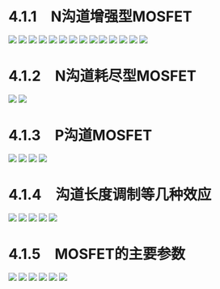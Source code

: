 # 4.1.1　N沟道增强型MOSFET
![](./images/4-1金属-氧化物-半导体场效应管-图片-3.jpg)
![](./images/4-1金属-氧化物-半导体场效应管-图片-4.jpg)
![](./images/4-1金属-氧化物-半导体场效应管-图片-5.jpg)
![](./images/4-1金属-氧化物-半导体场效应管-图片-6.jpg)
![](./images/4-1金属-氧化物-半导体场效应管-图片-7.jpg)
![](./images/4-1金属-氧化物-半导体场效应管-图片-8.jpg)
![](./images/4-1金属-氧化物-半导体场效应管-图片-9.jpg)
![](./images/4-1金属-氧化物-半导体场效应管-图片-10.jpg)
![](./images/4-1金属-氧化物-半导体场效应管-图片-11.jpg)
![](./images/4-1金属-氧化物-半导体场效应管-图片-12.jpg)
![](./images/4-1金属-氧化物-半导体场效应管-图片-13.jpg)
![](./images/4-1金属-氧化物-半导体场效应管-图片-14.jpg)
![](./images/4-1金属-氧化物-半导体场效应管-图片-15.jpg)
![](./images/4-1金属-氧化物-半导体场效应管-图片-16.jpg)

# 4.1.2　N沟道耗尽型MOSFET
![](./images/4-1金属-氧化物-半导体场效应管-图片-18.jpg)
![](./images/4-1金属-氧化物-半导体场效应管-图片-19.jpg)

# 4.1.3　P沟道MOSFET
![](./images/4-1金属-氧化物-半导体场效应管-图片-21.jpg)
![](./images/4-1金属-氧化物-半导体场效应管-图片-22.jpg)
![](./images/4-1金属-氧化物-半导体场效应管-图片-23.jpg)
![](./images/4-1金属-氧化物-半导体场效应管-图片-24.jpg)

# 4.1.4　沟道长度调制等几种效应
![](./images/4-1金属-氧化物-半导体场效应管-图片-26.jpg)
![](./images/4-1金属-氧化物-半导体场效应管-图片-27.jpg)
![](./images/4-1金属-氧化物-半导体场效应管-图片-28.jpg)
![](./images/4-1金属-氧化物-半导体场效应管-图片-29.jpg)
![](./images/4-1金属-氧化物-半导体场效应管-图片-30.jpg)

# 4.1.5　MOSFET的主要参数
![](./images/4-1金属-氧化物-半导体场效应管-图片-32.jpg)
![](./images/4-1金属-氧化物-半导体场效应管-图片-33.jpg)
![](./images/4-1金属-氧化物-半导体场效应管-图片-34.jpg)
![](./images/4-1金属-氧化物-半导体场效应管-图片-35.jpg)
![](./images/4-1金属-氧化物-半导体场效应管-图片-36.jpg)
![](./images/4-1金属-氧化物-半导体场效应管-图片-37.jpg)
